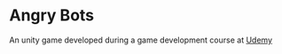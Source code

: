 # Angry Bots

An unity game developed during a game development course at [Udemy](https://www.udemy.com/course/unitycourse2/)
